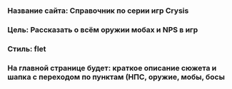 ### Название сайта: Справочник по серии игр Crysis
### Цель: Рассказать о всём оружии мобах и NPS в игр
### Стиль: flet
### На главной странице будет: краткое описание сюжета и шапка с переходом по пунктам (НПС, оружие, мобы, босы
